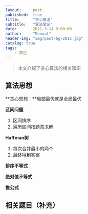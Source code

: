 ```yaml
---
layout:     post
published:  true
title:      "贪心算法"
subtitle:   "算法笔记"
date:       2021-3-14 9:00:00
author:     "Manual"
header-img: "img/post-bg-2015.jpg"
catalog: true
tags:
    - 算法
---
```


> 本文介绍了贪心算法的相关知识

## 算法思想

**贪心思想：**局部最优就是全局最优

**区间问题**

1. 区间排序
2. 遍历区间按题意求解

**Haffman树**

1. 每次合并最小的两个
2. 最终得到答案

**排序不等式**

**绝对值不等式**

**推公式**

## 相关题目（补充）

